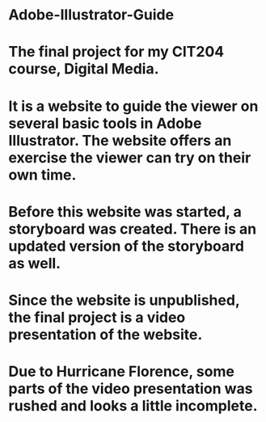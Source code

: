 # Adobe-Illustrator-Guide
# The final project for my CIT204 course, Digital Media.
# It is a website to guide the viewer on several basic tools in Adobe Illustrator. The website offers an exercise the viewer can try on their own time.
# Before this website was started, a storyboard was created. There is an updated version of the storyboard as well.
# Since the website is unpublished, the final project is a video presentation of the website. 
# Due to Hurricane Florence, some parts of the video presentation was rushed and looks a little incomplete.
